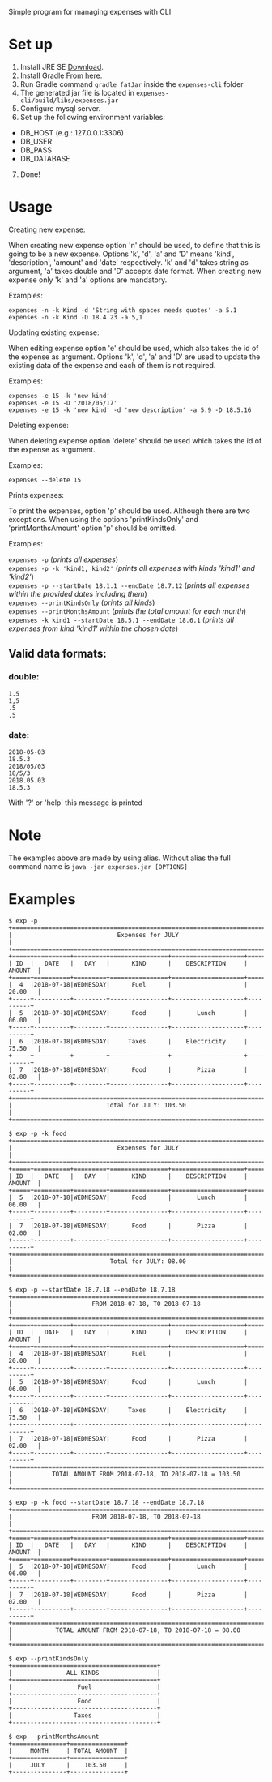 Simple program for managing expenses with CLI

# Set up
1. Install JRE SE [Download](http://www.oracle.com/technetwork/java/javase/downloads/server-jre8-downloads-2133154.html).  
2. Install Gradle [From here](https://gradle.org/install). 
3. Run Gradle command ```gradle fatJar``` inside the ```expenses-cli``` folder
4. The generated jar file is located in ```expenses-cli/build/libs/expenses.jar```
5. Configure mysql server.
6. Set up the following environment variables:
 - DB_HOST (e.g.: 127.0.0.1:3306)
 - DB_USER
 - DB_PASS
 - DB_DATABASE 
7. Done!

# Usage
Creating new expense:

When creating new expense option 'n' should be used,
to define that this is going to be a new expense.
Options 'k', 'd', 'a' and 'D' means 'kind', 'description',
'amount' and 'date' respectively. 'k' and 'd' takes string as
argument, 'a' takes double and 'D' accepts date format. When
creating new expense only 'k' and 'a' options are mandatory.

Examples:

```
expenses -n -k Kind -d 'String with spaces needs quotes' -a 5.1 
expenses -n -k Kind -D 18.4.23 -a 5,1
```  

Updating existing expense:

When editing expense option 'e' should be used, which also takes
the id of the expense as argument. Options 'k', 'd', 'a' and 'D'
are used to update the existing data of the expense and each of
them is not required.

Examples:

```
expenses -e 15 -k 'new kind' 
expenses -e 15 -D '2018/05/17'
expenses -e 15 -k 'new kind' -d 'new description' -a 5.9 -D 18.5.16
```  

Deleting expense:

When deleting expense option 'delete' should be used which takes
the id of the expense as argument.

Examples:

```expenses --delete 15```  

Prints expenses:

To print the expenses, option 'p' should be used. Although there are two
exceptions. When using the options 'printKindsOnly' and 'printMonthsAmount'
option 'p' should be omitted.

Examples:

```expenses -p``` (*prints all expenses*)  
```expenses -p -k 'kind1, kind2'``` (*prints all expenses with kinds 'kind1' and 'kind2'*)  
```expenses -p --startDate 18.1.1 --endDate 18.7.12``` (*prints all expenses within the provided dates including them*)  
```expenses --printKindsOnly``` (*prints all kinds*)  
```expenses --printMonthsAmount``` (*prints the total amount for each month*)  
```expenses -k kind1 --startDate 18.5.1 --endDate 18.6.1``` (*prints all expenses from kind 'kind1' within the chosen date*)

## Valid data formats:

### double:
```
1.5
1,5
.5
,5
``` 
### date:
```
2018-05-03
18.5.3
2018/05/03
18/5/3
2018.05.03
18.5.3
```

With '?' or 'help' this message is printed

# Note
The examples above are made by using alias. Without alias the full command name is ```java -jar expenses.jar [OPTIONS]```

# Examples
```
$ exp -p
+===========================================================================+
|                             Expenses for JULY                             |
+===========================================================================+
+=====+==========+=========+================+====================+==========+
| ID  |   DATE   |   DAY   |      KIND      |    DESCRIPTION     |  AMOUNT  |
+=====+==========+=========+================+====================+==========+
|  4  |2018-07-18|WEDNESDAY|      Fuel      |                    |  20.00   |
+-----+----------+---------+----------------+--------------------+----------+
|  5  |2018-07-18|WEDNESDAY|      Food      |       Lunch        |  06.00   |
+-----+----------+---------+----------------+--------------------+----------+
|  6  |2018-07-18|WEDNESDAY|     Taxes      |    Electricity     |  75.50   |
+-----+----------+---------+----------------+--------------------+----------+
|  7  |2018-07-18|WEDNESDAY|      Food      |       Pizza        |  02.00   |
+-----+----------+---------+----------------+--------------------+----------+
+===========================================================================+
|                          Total for JULY: 103.50                           |
+===========================================================================+
```
```
$ exp -p -k food
+===========================================================================+
|                             Expenses for JULY                             |
+===========================================================================+
+=====+==========+=========+================+====================+==========+
| ID  |   DATE   |   DAY   |      KIND      |    DESCRIPTION     |  AMOUNT  |
+=====+==========+=========+================+====================+==========+
|  5  |2018-07-18|WEDNESDAY|      Food      |       Lunch        |  06.00   |
+-----+----------+---------+----------------+--------------------+----------+
|  7  |2018-07-18|WEDNESDAY|      Food      |       Pizza        |  02.00   |
+-----+----------+---------+----------------+--------------------+----------+
+===========================================================================+
|                           Total for JULY: 08.00                           |
+===========================================================================+
```
```
$ exp -p --startDate 18.7.18 --endDate 18.7.18
+===========================================================================+
|                      FROM 2018-07-18, TO 2018-07-18                       |
+===========================================================================+
+=====+==========+=========+================+====================+==========+
| ID  |   DATE   |   DAY   |      KIND      |    DESCRIPTION     |  AMOUNT  |
+=====+==========+=========+================+====================+==========+
|  4  |2018-07-18|WEDNESDAY|      Fuel      |                    |  20.00   |
+-----+----------+---------+----------------+--------------------+----------+
|  5  |2018-07-18|WEDNESDAY|      Food      |       Lunch        |  06.00   |
+-----+----------+---------+----------------+--------------------+----------+
|  6  |2018-07-18|WEDNESDAY|     Taxes      |    Electricity     |  75.50   |
+-----+----------+---------+----------------+--------------------+----------+
|  7  |2018-07-18|WEDNESDAY|      Food      |       Pizza        |  02.00   |
+-----+----------+---------+----------------+--------------------+----------+
+===========================================================================+
|           TOTAL AMOUNT FROM 2018-07-18, TO 2018-07-18 = 103.50            |
+===========================================================================+
```
```
$ exp -p -k food --startDate 18.7.18 --endDate 18.7.18
+===========================================================================+
|                      FROM 2018-07-18, TO 2018-07-18                       |
+===========================================================================+
+=====+==========+=========+================+====================+==========+
| ID  |   DATE   |   DAY   |      KIND      |    DESCRIPTION     |  AMOUNT  |
+=====+==========+=========+================+====================+==========+
|  5  |2018-07-18|WEDNESDAY|      Food      |       Lunch        |  06.00   |
+-----+----------+---------+----------------+--------------------+----------+
|  7  |2018-07-18|WEDNESDAY|      Food      |       Pizza        |  02.00   |
+-----+----------+---------+----------------+--------------------+----------+
+===========================================================================+
|            TOTAL AMOUNT FROM 2018-07-18, TO 2018-07-18 = 08.00            |
+===========================================================================+
```
```
$ exp --printKindsOnly
+========================================+
|               ALL KINDS                |
+========================================+
|                  Fuel                  |
+----------------------------------------+
|                  Food                  |
+----------------------------------------+
|                 Taxes                  |
+----------------------------------------+
```
```
$ exp --printMonthsAmount
+===============+===============+
|     MONTH     | TOTAL AMOUNT  |
+===============+===============+
|     JULY      |    103.50     |
+---------------+---------------+
```